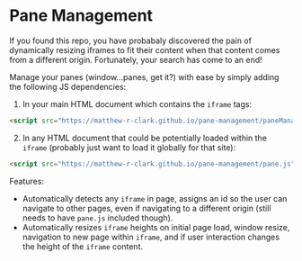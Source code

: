 # Pane Management

If you found this repo, you have probabaly discovered the pain of dynamically resizing iframes to fit their content when that content comes from a different origin. Fortunately, your search has come to an end!

Manage your panes (window...panes, get it?) with ease by simply adding the following JS dependencies:
1. In your main HTML document which contains the `iframe` tags:
  ```html
  <script src="https://matthew-r-clark.github.io/pane-management/paneManager.js"></script>
  ```
2. In any HTML document that could be potentially loaded within the `iframe` (probably just want to load it globally for that site):
  ```html
  <script src="https://matthew-r-clark.github.io/pane-management/pane.js"></script>
  ```

Features:
- Automatically detects any `iframe` in page, assigns an id so the user can navigate to other pages, even if navigating to a different origin (still needs to have `pane.js` included though).
- Automatically resizes `iframe` heights on initial page load, window resize, navigation to new page within `iframe`, and if user interaction changes the height of the `iframe` content.